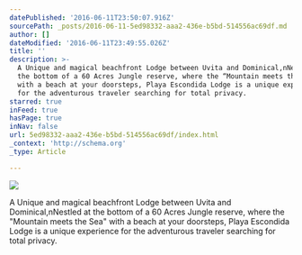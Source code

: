```yaml
---
datePublished: '2016-06-11T23:50:07.916Z'
sourcePath: _posts/2016-06-11-5ed98332-aaa2-436e-b5bd-514556ac69df.md
author: []
dateModified: '2016-06-11T23:49:55.026Z'
title: ''
description: >-
  A Unique and magical beachfront Lodge between Uvita and Dominical,nNestled at
  the bottom of a 60 Acres Jungle reserve, where the “Mountain meets the Sea”
  with a beach at your doorsteps, Playa Escondida Lodge is a unique experience
  for the adventurous traveler searching for total privacy.
starred: true
inFeed: true
hasPage: true
inNav: false
url: 5ed98332-aaa2-436e-b5bd-514556ac69df/index.html
_context: 'http://schema.org'
_type: Article

---
```

![](https://the-grid-user-content.s3-us-west-2.amazonaws.com/b1139cbd-c710-4936-8505-9e7dfbfe474c.jpg)

A Unique and magical beachfront Lodge between Uvita and Dominical,nNestled at the bottom of a 60 Acres Jungle reserve, where the "Mountain meets the Sea" with a beach at your doorsteps, Playa Escondida Lodge is a unique experience for the adventurous traveler searching for total privacy.